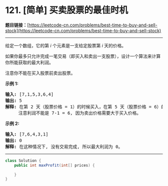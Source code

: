 # 121. [简单] 买卖股票的最佳时机

**题目链接：**[https://leetcode-cn.com/problems/best-time-to-buy-and-sell-stock](https://leetcode-cn.com/problems/best-time-to-buy-and-sell-stock)

---

<div class="content__1Y2H">
 <div class="notranslate">
  <p>给定一个数组，它的第&nbsp;<em>i</em> 个元素是一支给定股票第 <em>i</em> 天的价格。</p> 
  <p>如果你最多只允许完成一笔交易（即买入和卖出一支股票），设计一个算法来计算你所能获取的最大利润。</p> 
  <p>注意你不能在买入股票前卖出股票。</p> 
  <p><strong>示例 1:</strong></p> 
  <pre class="language-text"><strong>输入:</strong> [7,1,5,3,6,4]
<strong>输出:</strong> 5
<strong>解释: </strong>在第 2 天（股票价格 = 1）的时候买入，在第 5 天（股票价格 = 6）的时候卖出，最大利润 = 6-1 = 5 。
     注意利润不能是 7-1 = 6, 因为卖出价格需要大于买入价格。
</pre> 
  <p><strong>示例 2:</strong></p> 
  <pre class="language-text"><strong>输入:</strong> [7,6,4,3,1]
<strong>输出:</strong> 0
<strong>解释: </strong>在这种情况下, 没有交易完成, 所以最大利润为 0。
</pre> 
 </div>
</div>

---

```java
class Solution {
    public int maxProfit(int[] prices) {
        
    }
}
```